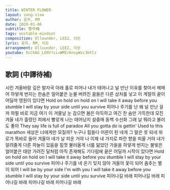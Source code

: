 ```yaml
---
title: WINTER FLOWER
layout: song-view
author: 윤하, RM
date: 2020-01-06
subtitle: 雪中梅
tags: unstable-mindset
composition: Ollounder, LEEZ, 이든
lyric: 윤하, RM, 이든
arrangement: Ollounder, LEEZ, 이든
youtube: OcCkAG_LO9Y?si=WMIr6nsyWzc3hFCz
---
```


## 歌詞 (中譯待補)

시린 겨울바람 깊은 발자국 아래
홀로 피어나
내가 태어나고 널 만난 이유를
찾아서 헤매어
하얗게 번지는 한숨은 얼어붙은 눈물
버려진 꿈들은 다른 상처를 낳고
이 계절의 끝이 어딜까
영원이 있다면
Hold on hold on hold on
I will take it away before you stumble
I will stay by your side until you survive
피어나 주기를
난 왜 널 만난 걸까
하필 바로 지금 여기 이 겨울날
눈 감으면 봄은 아득하고
여긴 찬 숨만 가득한데
모진 겨울 네가 흘렸던 피에서
빨갛게 나는 태어났지
설중매 동백 수선화
그래 날 뭐라고 불러도 좋아
They say life is full of paradox
All you gotta do is gettin'
Used to this marathon
세상은 너에게만 모질까?
누구나 힘들다
어른이 된 네게 그 말은 못 되네 위로가
똑바로 들어 겨울아
네가 날 피운 거야
나 이제 내 가지로
파란 향을 피울 거야
내가 알려줄게
다른 하늘이 있음을
힘껏 불러올게
너를 닮았던 가을을
하얗게 번지는 불빛은 얼어붙은 태양
가려진 달처럼 아직 존재해도
기다림에 끝은 어딜까
시작이 있다면
Hold on hold on hold on
I will take it away before you stumble
I will stay by your side until you survive
피어나 주기를
네 온기 잊지 않아
겨울의 꽃이 되어 춤추는 별이 되어
I will be by your side
I'm with you
I will take it away before you stumble
I will stay by your side until you survive
피어나길 바래
피어나길 바래
피어나길 바래
피어나길 바래
피어나길 바래
